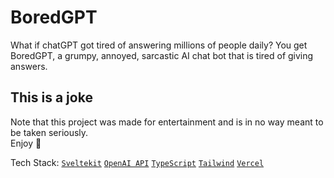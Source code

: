 # BoredGPT

What if chatGPT got tired of answering millions of people daily?
You get BoredGPT, a grumpy, annoyed, sarcastic AI chat bot that is tired of giving answers.

## This is a joke

Note that this project was made for entertainment and is in no way meant to be taken seriously.  
Enjoy 👾

Tech Stack:
[`Sveltekit`](https://kit.svelte.dev/)
[`OpenAI API`](https://platform.openai.com/docs/api-reference)
[`TypeScript`](https://www.typescriptlang.org/)
[`Tailwind`](https://tailwindcss.com/)
[`Vercel`](https://vercel.com/)
